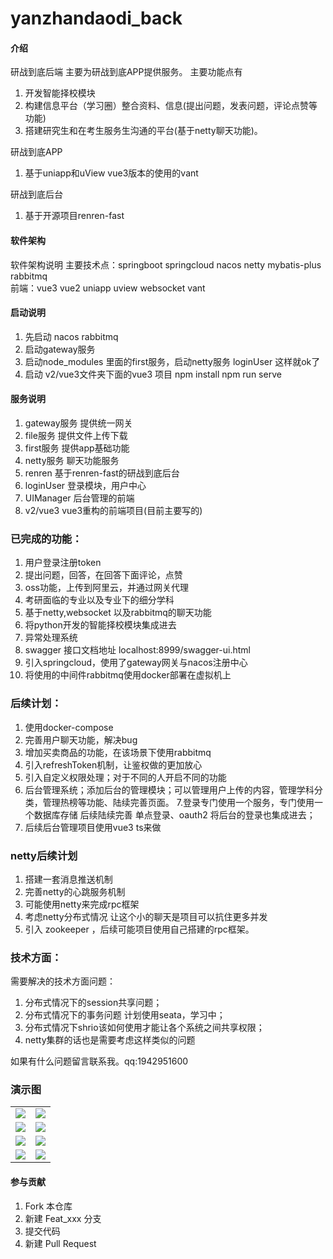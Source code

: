 # yanzhandaodi_back

#### 介绍
研战到底后端 主要为研战到底APP提供服务。
主要功能点有 
1. 开发智能择校模块 
2. 构建信息平台（学习圈）整合资料、信息(提出问题，发表问题，评论点赞等功能)  
3. 搭建研究生和在考生服务生沟通的平台(基于netty聊天功能)。

研战到底APP
1. 基于uniapp和uView   vue3版本的使用的vant

研战到底后台
1. 基于开源项目renren-fast

#### 软件架构
软件架构说明
主要技术点：springboot springcloud nacos  netty mybatis-plus rabbitmq  
前端：vue3 vue2 uniapp uview websocket vant
#### 启动说明
1. 先启动 nacos  rabbitmq
2. 启动gateway服务
3. 启动node_modules 里面的first服务，启动netty服务 loginUser 这样就ok了
4. 启动  v2/vue3文件夹下面的vue3 项目 npm install  npm run serve

#### 服务说明
1. gateway服务 提供统一网关
2. file服务    提供文件上传下载
3. first服务   提供app基础功能
4. netty服务   聊天功能服务
5. renren      基于renren-fast的研战到底后台
6. loginUser  登录模块，用户中心
7. UIManager   后台管理的前端
8. v2/vue3     vue3重构的前端项目(目前主要写的)


### 已完成的功能：
1. 用户登录注册token
2. 提出问题，回答，在回答下面评论，点赞
3. oss功能，上传到阿里云，并通过网关代理
4. 考研面临的专业以及专业下的细分学科
5. 基于netty,websocket 以及rabbitmq的聊天功能
6. 将python开发的智能择校模块集成进去
7. 异常处理系统
8. swagger 接口文档地址 localhost:8999/swagger-ui.html
9. 引入springcloud，使用了gateway网关与nacos注册中心
10. 将使用的中间件rabbitmq使用docker部署在虚拟机上


### 后续计划：
1. 使用docker-compose
2. 完善用户聊天功能，解决bug
3. 增加买卖商品的功能，在该场景下使用rabbitmq
4. 引入refreshToken机制，让鉴权做的更加放心
5. 引入自定义权限处理；对于不同的人开启不同的功能
6. 后台管理系统；添加后台的管理模块；可以管理用户上传的内容，管理学科分类，管理热榜等功能、陆续完善页面。
7.登录专门使用一个服务，专门使用一个数据库存储 后续陆续完善 单点登录、oauth2  将后台的登录也集成进去；
8. 后续后台管理项目使用vue3 ts来做
### netty后续计划
1. 搭建一套消息推送机制
2. 完善netty的心跳服务机制
3. 可能使用netty来完成rpc框架
4. 考虑netty分布式情况 让这个小的聊天是项目可以抗住更多并发
5. 引入 zookeeper ，后续可能项目使用自己搭建的rpc框架。

### 技术方面：
需要解决的技术方面问题：

1. 分布式情况下的session共享问题；
2. 分布式情况下的事务问题 计划使用seata，学习中；
3. 分布式情况下shrio该如何使用才能让各个系统之间共享权限；
4. netty集群的话也是需要考虑这样类似的问题


      
         

如果有什么问题留言联系我。qq:1942951600

### 演示图

<table>
    <tr>
        <td><img src="https://edu-renyun.oss-cn-beijing.aliyuncs.com/typora/image-20220224131939476.png"/></td>
        <td><img src="https://edu-renyun.oss-cn-beijing.aliyuncs.com/typora/image-20220224132011836.png"/></td>
    </tr>
    <tr>
        <td><img src="https://edu-renyun.oss-cn-beijing.aliyuncs.com/typora/image-20220224132024789.png"/></td>
        <td><img src="https://edu-renyun.oss-cn-beijing.aliyuncs.com/typora/image-20220224132037230.png"/></td>
    </tr>
    <tr>
        <td><img src="https://edu-renyun.oss-cn-beijing.aliyuncs.com/typora/image-20220224132109613.png"/></td>
        <td><img src="https://edu-renyun.oss-cn-beijing.aliyuncs.com/typora/image-20220224132150045.png"/></td>
    </tr>
	<tr>
        <td><img src="https://edu-renyun.oss-cn-beijing.aliyuncs.com/typora/image-20220224133145288.png"/></td>
        <td><img src="https://edu-renyun.oss-cn-beijing.aliyuncs.com/typora/image-20220224133216636.png"/></td>
    </tr>	 
</table>


#### 参与贡献

1.  Fork 本仓库
2.  新建 Feat_xxx 分支
3.  提交代码
4.  新建 Pull Request


